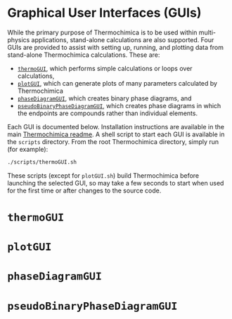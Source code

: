 # Graphical User Interfaces (GUIs)
While the primary purpose of Thermochimica is to be used within multi-physics applications, stand-alone calculations are also supported. Four GUIs are provided to assist with setting up, running, and plotting data from stand-alone Thermochimica calculations. These are: 

- [`thermoGUI`](#thermoGUI), which performs simple calculations or loops over calculations, 
- [`plotGUI`](#`plotGUI`), which can generate plots of many parameters calculated by Thermochimica
- [`phaseDiagramGUI`](#`phaseDiagramGUI`), which creates binary phase diagrams, and
- [`pseudoBinaryPhaseDiagramGUI`](#`pseudoBinaryPhaseDiagramGUI`), which creates phase diagrams in which the endpoints are compounds rather than individual elements.

Each GUI is documented below. Installation instructions are available in the main [Thermochimica readme](https://github.com/ORNL-CEES/thermochimica#method-3-guis). A shell script to start each GUI is available in the `scripts` directory. From the root Thermochimica directory, simply run (for example):
```bash
./scripts/thermoGUI.sh
```
These scripts (except for `plotGUI.sh`) build Thermochimica before launching the selected GUI, so may take a few seconds to start when used for the first time or after changes to the source code.

# `thermoGUI`


# `plotGUI`


# `phaseDiagramGUI`


# `pseudoBinaryPhaseDiagramGUI`


